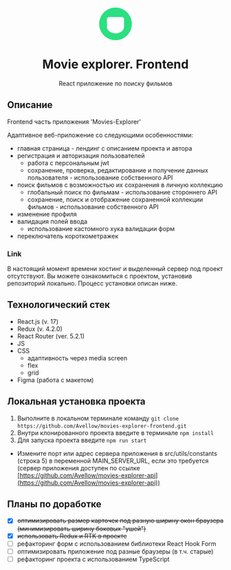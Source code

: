 <p align="center">
  <img src="src/images/header/logo.svg" alt="logo" align="center">  
</p>
<h1 align="center"> Movie explorer. Frontend </h1>

<p align="center" >React приложение по поиску фильмов</p>




## Описание
Frontend часть приложения 'Movies-Explorer'

Адаптивное веб-приложение со следующими особенностями: 
 - главная страница - лендинг с описанием проекта и автора
 - регистрация и авторизация пользователей
    - работа с персональным jwt
    - сохранение, проверка, редактирование и получение данных пользователя - использование собственного API
 - поиск фильмов c возможностью их сохранения в личную коллекцию
    - глобальный поиск по фильмам - использование стороннего API
    - сохранение, поиск и отображение сохраненной коллекции фильмов - использование собственного API  
 - изменение профиля
 - валидация полей ввода
    - использование кастомного хука валидации форм
 - переключатель короткометражек

### Link
В настоящий момент времени хостинг и выделенный сервер под проект отсутствуют.
Вы можете ознакомиться с проектом, установив репозиторий локально.
Процесс установки описан ниже.

## Технологический стек

* React.js (v. 17)
* Redux (v. 4.2.0)
* React Router (ver. 5.2.1)
* JS
* CSS
  * адаптивность через media screen
  * flex
  * grid
* Figma (работа с макетом)

## Локальная установка проекта
1) Выполните в локальном терминале команду `git clone https://github.com/Avellow/movies-explorer-frontend.git`
2) Внутри клонированного проекта введите в терминале `npm install`
3) Для запуска проекта введите `npm run start`
* Измените порт или адрес сервера приложения в src/utils/constants (строка 5) в переменной MAIN_SERVER_URL, если это требуется
  (сервер приложения доступен по ссылке [https://github.com/Avellow/movies-explorer-api](https://github.com/Avellow/movies-explorer-api))

## Планы по доработке
- [X] ~~оптимизировать размер карточек под разную ширину окон браузера (минимизировать ширину боковых "ушей")~~
- [X] ~~использовать Redux и RTK в проекте~~
- [ ] рефакторинг форм с использованием библиотеки React Hook Form 
- [ ] оптимизировать приложение под разные браузеры (в т.ч. старые)
- [ ] рефакторинг проекта с использованием TypeScript
